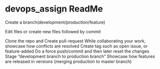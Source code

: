 # devops_assign ReadMe

Create a branch(development/production/feature)

Edit files or create new files followed by commit

Clone the repo and Create pull-request
While collaborating your work, showcase how conflicts are resolved
Create tag such as open issue, or feature-added
Do a force push/commit and then later reset the changes
Stage “development branch to production branch”
Showcase how features are released in versions (merging production to master branch)
